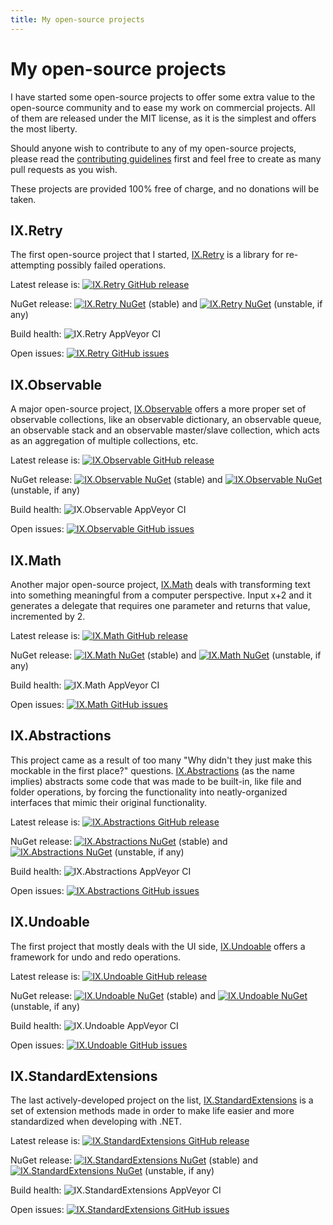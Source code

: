```yaml
---
title: My open-source projects
---
```

# My open-source projects

I have started some open-source projects to offer some extra value to the open-source
community and to ease my work on commercial projects. All of them are released under
the MIT license, as it is the simplest and offers the most liberty.

Should anyone wish to contribute to any of my open-source projects, please read the
[contributing guidelines](contributingguidelines) first and feel free to create as
many pull requests as you wish.

These projects are provided 100% free of charge, and no donations will be taken.

## IX.Retry

The first open-source project that I started, [IX.Retry](https://github.com/adimosh/IX.Retry)
is a library for re-attempting possibly failed operations.

Latest release is:
[![IX.Retry GitHub release](https://img.shields.io/github/release/adimosh/ix.Retry.svg)](https://github.com/adimosh/IX.Retry)

NuGet release:
[![IX.Retry NuGet](https://img.shields.io/nuget/v/IX.Retry.svg)](https://www.nuget.org/packages/IX.Retry/)
(stable) and
[![IX.Retry NuGet](https://img.shields.io/nuget/vpre/IX.Retry.svg)](https://www.nuget.org/packages/IX.Retry/)
(unstable, if any)

Build health: ![IX.Retry AppVeyor CI](https://img.shields.io/appveyor/ci/adimosh/ix-Retry/master.svg)

Open issues:
[![IX.Retry GitHub issues](https://img.shields.io/github/issues/adimosh/IX.Retry.svg)]()

## IX.Observable

A major open-source project, [IX.Observable](https://github.com/adimosh/IX.Observable)
offers a more proper set of observable collections, like an observable dictionary, an
observable queue, an observable stack and an observable master/slave collection, which
acts as an aggregation of multiple collections, etc.

Latest release is:
[![IX.Observable GitHub release](https://img.shields.io/github/release/adimosh/ix.Observable.svg)](https://github.com/adimosh/IX.Observable)

NuGet release:
[![IX.Observable NuGet](https://img.shields.io/nuget/v/IX.Observable.svg)](https://www.nuget.org/packages/IX.Observable/)
(stable) and
[![IX.Observable NuGet](https://img.shields.io/nuget/vpre/IX.Observable.svg)](https://www.nuget.org/packages/IX.Observable/)
(unstable, if any)

Build health: ![IX.Observable AppVeyor CI](https://img.shields.io/appveyor/ci/adimosh/ix-Observable/master.svg)

Open issues:
[![IX.Observable GitHub issues](https://img.shields.io/github/issues/adimosh/IX.Observable.svg)]()

## IX.Math

Another major open-source project, [IX.Math](https://github.com/adimosh/IX.Math) deals
with transforming text into something meaningful from a computer perspective. Input x+2
and it generates a delegate that requires one parameter and returns that value,
incremented by 2.

Latest release is:
[![IX.Math GitHub release](https://img.shields.io/github/release/adimosh/ix.math.svg)](https://github.com/adimosh/IX.Math)

NuGet release:
[![IX.Math NuGet](https://img.shields.io/nuget/v/IX.Math.svg)](https://www.nuget.org/packages/IX.Math/)
(stable) and
[![IX.Math NuGet](https://img.shields.io/nuget/vpre/IX.Math.svg)](https://www.nuget.org/packages/IX.Math/)
(unstable, if any)

Build health: ![IX.Math AppVeyor CI](https://img.shields.io/appveyor/ci/adimosh/ix-math/master.svg)

Open issues:
[![IX.Math GitHub issues](https://img.shields.io/github/issues/adimosh/IX.Math.svg)]()

## IX.Abstractions

This project came as a result of too many "Why didn't they just make this mockable in the
first place?" questions. [IX.Abstractions](https://github.com/adimosh/IX.Abstractions) (as
the name implies) abstracts some code that was made to be built-in, like file and folder
operations, by forcing the functionality into neatly-organized interfaces that mimic their
original functionality.

Latest release is:
[![IX.Abstractions GitHub release](https://img.shields.io/github/release/adimosh/ix.Abstractions.svg)](https://github.com/adimosh/IX.Abstractions)

NuGet release:
[![IX.Abstractions NuGet](https://img.shields.io/nuget/v/IX.Abstractions.svg)](https://www.nuget.org/packages/IX.Abstractions/)
(stable) and
[![IX.Abstractions NuGet](https://img.shields.io/nuget/vpre/IX.Abstractions.svg)](https://www.nuget.org/packages/IX.Abstractions/)
(unstable, if any)

Build health: ![IX.Abstractions AppVeyor CI](https://img.shields.io/appveyor/ci/adimosh/ix-Abstractions/master.svg)

Open issues:
[![IX.Abstractions GitHub issues](https://img.shields.io/github/issues/adimosh/IX.Abstractions.svg)]()

## IX.Undoable

The first project that mostly deals with the UI side,
[IX.Undoable](https://github.com/adimosh/IX.Undoable) offers a framework for undo and redo
operations.

Latest release is:
[![IX.Undoable GitHub release](https://img.shields.io/github/release/adimosh/ix.Undoable.svg)](https://github.com/adimosh/IX.Undoable)

NuGet release:
[![IX.Undoable NuGet](https://img.shields.io/nuget/v/IX.Undoable.svg)](https://www.nuget.org/packages/IX.Undoable/)
(stable) and
[![IX.Undoable NuGet](https://img.shields.io/nuget/vpre/IX.Undoable.svg)](https://www.nuget.org/packages/IX.Undoable/)
(unstable, if any)

Build health: ![IX.Undoable AppVeyor CI](https://img.shields.io/appveyor/ci/adimosh/ix-Undoable/master.svg)

Open issues:
[![IX.Undoable GitHub issues](https://img.shields.io/github/issues/adimosh/IX.Undoable.svg)]()

## IX.StandardExtensions

The last actively-developed project on the list,
[IX.StandardExtensions](https://github.com/adimosh/IX.StandardExtensions) is a set of
extension methods made in order to make life easier and more standardized when developing
with .NET.

Latest release is:
[![IX.StandardExtensions GitHub release](https://img.shields.io/github/release/adimosh/ix.StandardExtensions.svg)](https://github.com/adimosh/IX.StandardExtensions)

NuGet release:
[![IX.StandardExtensions NuGet](https://img.shields.io/nuget/v/IX.StandardExtensions.svg)](https://www.nuget.org/packages/IX.StandardExtensions/)
(stable) and
[![IX.StandardExtensions NuGet](https://img.shields.io/nuget/vpre/IX.StandardExtensions.svg)](https://www.nuget.org/packages/IX.StandardExtensions/)
(unstable, if any)

Build health: ![IX.StandardExtensions AppVeyor CI](https://img.shields.io/appveyor/ci/adimosh/ix-StandardExtensions/master.svg)

Open issues:
[![IX.StandardExtensions GitHub issues](https://img.shields.io/github/issues/adimosh/IX.StandardExtensions.svg)]()
